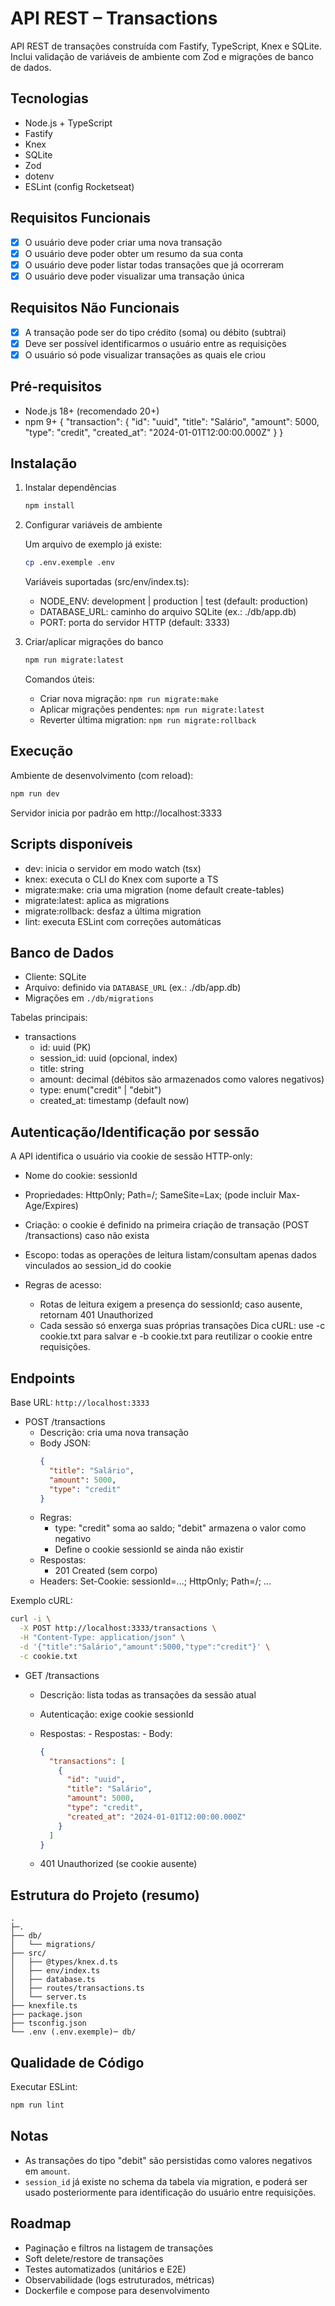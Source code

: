 # API REST – Transactions

API REST de transações construída com Fastify, TypeScript, Knex e SQLite. Inclui validação de variáveis de ambiente com Zod e migrações de banco de dados.

## Tecnologias

- Node.js + TypeScript
- Fastify
- Knex
- SQLite
- Zod
- dotenv
- ESLint (config Rocketseat)

## Requisitos Funcionais

- [x] O usuário deve poder criar uma nova transação
- [x] O usuário deve poder obter um resumo da sua conta
- [x] O usuário deve poder listar todas transações que já ocorreram
- [x] O usuário deve poder visualizar uma transação única

## Requisitos Não Funcionais

- [x] A transação pode ser do tipo crédito (soma) ou débito (subtrai)
- [x] Deve ser possível identificarmos o usuário entre as requisições
- [x] O usuário só pode visualizar transações as quais ele criou

## Pré-requisitos

- Node.js 18+ (recomendado 20+)
- npm 9+
  {
  "transaction": {
  "id": "uuid",
  "title": "Salário",
  "amount": 5000,
  "type": "credit",
  "created_at": "2024-01-01T12:00:00.000Z"
  }
  }

## Instalação

1. Instalar dependências

   ```bash
   npm install
   ```

2. Configurar variáveis de ambiente

   Um arquivo de exemplo já existe:

   ```bash
   cp .env.exemple .env
   ```

   Variáveis suportadas (src/env/index.ts):
   - NODE_ENV: development | production | test (default: production)
   - DATABASE_URL: caminho do arquivo SQLite (ex.: ./db/app.db)
   - PORT: porta do servidor HTTP (default: 3333)

3. Criar/aplicar migrações do banco

   ```bash
   npm run migrate:latest
   ```

   Comandos úteis:
   - Criar nova migração: `npm run migrate:make`
   - Aplicar migrações pendentes: `npm run migrate:latest`
   - Reverter última migration: `npm run migrate:rollback`

## Execução

Ambiente de desenvolvimento (com reload):

```bash
npm run dev
```

Servidor inicia por padrão em http://localhost:3333

## Scripts disponíveis

- dev: inicia o servidor em modo watch (tsx)
- knex: executa o CLI do Knex com suporte a TS
- migrate:make: cria uma migration (nome default create-tables)
- migrate:latest: aplica as migrations
- migrate:rollback: desfaz a última migration
- lint: executa ESLint com correções automáticas

## Banco de Dados

- Cliente: SQLite
- Arquivo: definido via `DATABASE_URL` (ex.: ./db/app.db)
- Migrações em `./db/migrations`

Tabelas principais:

- transactions
  - id: uuid (PK)
  - session_id: uuid (opcional, index)
  - title: string
  - amount: decimal (débitos são armazenados como valores negativos)
  - type: enum("credit" | "debit")
  - created_at: timestamp (default now)

## Autenticação/Identificação por sessão

A API identifica o usuário via cookie de sessão HTTP-only:

- Nome do cookie: sessionId

- Propriedades: HttpOnly; Path=/; SameSite=Lax; (pode incluir Max-Age/Expires)

- Criação: o cookie é definido na primeira criação de transação (POST /transactions) caso não exista

- Escopo: todas as operações de leitura listam/consultam apenas dados vinculados ao session_id do cookie

- Regras de acesso:
  - Rotas de leitura exigem a presença do sessionId; caso ausente, retornam 401 Unauthorized
  - Cada sessão só enxerga suas próprias transações
    Dica cURL: use -c cookie.txt para salvar e -b cookie.txt para reutilizar o cookie entre requisições.

## Endpoints

Base URL: `http://localhost:3333`

- POST /transactions
  - Descrição: cria uma nova transação
  - Body JSON:
    ```json
    {
      "title": "Salário",
      "amount": 5000,
      "type": "credit"
    }
    ```
  - Regras:
    - type: "credit" soma ao saldo; "debit" armazena o valor como negativo
    - Define o cookie sessionId se ainda não existir
  - Respostas:
    - 201 Created (sem corpo)
  - Headers: Set-Cookie: sessionId=...; HttpOnly; Path=/; ...

Exemplo cURL:

```bash
curl -i \
  -X POST http://localhost:3333/transactions \
  -H "Content-Type: application/json" \
  -d '{"title":"Salário","amount":5000,"type":"credit"}' \
  -c cookie.txt

```

- GET /transactions
  - Descrição: lista todas as transações da sessão atual
  - Autenticação: exige cookie sessionId
  - Respostas: - Respostas: - Body:

    ```json
    {
      "transactions": [
        {
          "id": "uuid",
          "title": "Salário",
          "amount": 5000,
          "type": "credit",
          "created_at": "2024-01-01T12:00:00.000Z"
        }
      ]
    }
    ```

  - 401 Unauthorized (se cookie ausente)

## Estrutura do Projeto (resumo)

```
.
├─.
├── db/
│   └── migrations/
├── src/
│   ├── @types/knex.d.ts
│   ├── env/index.ts
│   ├── database.ts
│   ├── routes/transactions.ts
│   └── server.ts
├── knexfile.ts
├── package.json
├── tsconfig.json
└── .env (.env.exemple)─ db/

```

## Qualidade de Código

Executar ESLint:

```bash
npm run lint
```

## Notas

- As transações do tipo "debit" são persistidas como valores negativos em `amount`.
- `session_id` já existe no schema da tabela via migration, e poderá ser usado posteriormente para identificação do usuário entre requisições.

## Roadmap

- Paginação e filtros na listagem de transações
- Soft delete/restore de transações
- Testes automatizados (unitários e E2E)
- Observabilidade (logs estruturados, métricas)
- Dockerfile e compose para desenvolvimento
